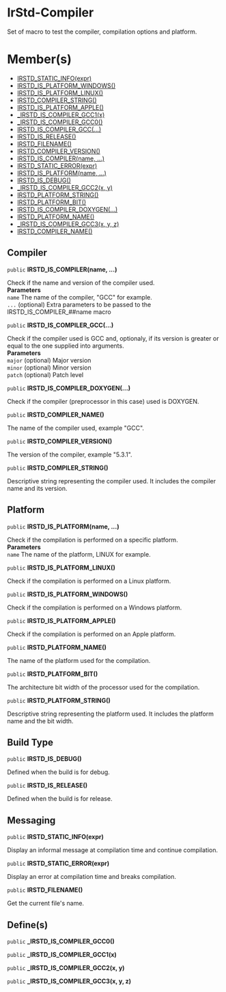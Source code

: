 # IrStd-Compiler
Set of macro to test the compiler, compilation options and platform. 
# Member(s)
- [IRSTD_STATIC_INFO(expr)](#group__IrStd-Compiler_1ga0a9629b7ef521d5612a9a5aa5cbca9e1)
- [IRSTD_IS_PLATFORM_WINDOWS()](#group__IrStd-Compiler_1ga9a9a4d43401e3fef37349e0cfd69259e)
- [IRSTD_IS_PLATFORM_LINUX()](#group__IrStd-Compiler_1ga928cf012434ed45f82113b8046b35fda)
- [IRSTD_COMPILER_STRING()](#group__IrStd-Compiler_1ga45668bf0af2725cfdd2477a0841d6e30)
- [IRSTD_IS_PLATFORM_APPLE()](#group__IrStd-Compiler_1ga794d05dfc9993e9b8ea4cc7d3d24f08b)
- [_IRSTD_IS_COMPILER_GCC1(x)](#group__IrStd-Compiler_1ga1a8012173769615ad283a6e2638ab05b)
- [_IRSTD_IS_COMPILER_GCC0()](#group__IrStd-Compiler_1gaf6bc532f9255b4a32fa09ebad497be79)
- [IRSTD_IS_COMPILER_GCC(...)](#group__IrStd-Compiler_1ga489c4032bf55077a2800aaf40bebfb7d)
- [IRSTD_IS_RELEASE()](#group__IrStd-Compiler_1ga6e00bad4b006508517a3995c55d1db06)
- [IRSTD_FILENAME()](#group__IrStd-Compiler_1ga37af8a837356ac986e8bf1ce1619078f)
- [IRSTD_COMPILER_VERSION()](#group__IrStd-Compiler_1ga20d966f4f5f0dcb84790aa9f9134285c)
- [IRSTD_IS_COMPILER(name, ...)](#group__IrStd-Compiler_1gacf067849c6d6ced0445df4e6924fb2a1)
- [IRSTD_STATIC_ERROR(expr)](#group__IrStd-Compiler_1ga3943a5b899adf751cc5eb2b52cd39dc6)
- [IRSTD_IS_PLATFORM(name, ...)](#group__IrStd-Compiler_1ga8c5f5034187b224649b3d806940c20e2)
- [IRSTD_IS_DEBUG()](#group__IrStd-Compiler_1gaed52dea974715bf051a8d37185203d24)
- [_IRSTD_IS_COMPILER_GCC2(x, y)](#group__IrStd-Compiler_1ga55352a0c35564bdacb87286d1604ee9b)
- [IRSTD_PLATFORM_STRING()](#group__IrStd-Compiler_1gae5fa8610556a46edac493807337374d9)
- [IRSTD_PLATFORM_BIT()](#group__IrStd-Compiler_1gab96a133afd6b19597c40ed4f04127516)
- [IRSTD_IS_COMPILER_DOXYGEN(...)](#group__IrStd-Compiler_1ga80ab00eafa64c32619ea34b6d3acd165)
- [IRSTD_PLATFORM_NAME()](#group__IrStd-Compiler_1ga20fe904500ab32ced7353d1a6f0dd699)
- [_IRSTD_IS_COMPILER_GCC3(x, y, z)](#group__IrStd-Compiler_1ga1bb2f73763d45b1005e3ed1cfa5ddab0)
- [IRSTD_COMPILER_NAME()](#group__IrStd-Compiler_1gafb132b85c824dd1395e8d5c217fcc12b)
## Compiler


<a name='group__IrStd-Compiler_1gacf067849c6d6ced0445df4e6924fb2a1'></a> `public` **IRSTD_IS_COMPILER(name, ...)**

Check if the name and version of the compiler used. 
<br/>**Parameters**
<br/>`name` The name of the compiler, "GCC" for example. 
<br/>`...` (optional) Extra parameters to be passed to the IRSTD_IS_COMPILER_##name macro 
<br/>




<a name='group__IrStd-Compiler_1ga489c4032bf55077a2800aaf40bebfb7d'></a> `public` **IRSTD_IS_COMPILER_GCC(...)**

Check if the compiler used is GCC and, optionaly, if its version is greater or equal to the one supplied into arguments. 
<br/>**Parameters**
<br/>`major` (optional) Major version 
<br/>`minor` (optional) Minor version 
<br/>`patch` (optional) Patch level 
<br/>




<a name='group__IrStd-Compiler_1ga80ab00eafa64c32619ea34b6d3acd165'></a> `public` **IRSTD_IS_COMPILER_DOXYGEN(...)**

Check if the compiler (preprocessor in this case) used is DOXYGEN. 




<a name='group__IrStd-Compiler_1gafb132b85c824dd1395e8d5c217fcc12b'></a> `public` **IRSTD_COMPILER_NAME()**

The name of the compiler used, example "GCC". 




<a name='group__IrStd-Compiler_1ga20d966f4f5f0dcb84790aa9f9134285c'></a> `public` **IRSTD_COMPILER_VERSION()**

The version of the compiler, example "5.3.1". 




<a name='group__IrStd-Compiler_1ga45668bf0af2725cfdd2477a0841d6e30'></a> `public` **IRSTD_COMPILER_STRING()**

Descriptive string representing the compiler used. It includes the compiler name and its version. 


## Platform


<a name='group__IrStd-Compiler_1ga8c5f5034187b224649b3d806940c20e2'></a> `public` **IRSTD_IS_PLATFORM(name, ...)**

Check if the compilation is performed on a specific platform. 
<br/>**Parameters**
<br/>`name` The name of the platform, LINUX for example. 
<br/>




<a name='group__IrStd-Compiler_1ga928cf012434ed45f82113b8046b35fda'></a> `public` **IRSTD_IS_PLATFORM_LINUX()**

Check if the compilation is performed on a Linux platform. 




<a name='group__IrStd-Compiler_1ga9a9a4d43401e3fef37349e0cfd69259e'></a> `public` **IRSTD_IS_PLATFORM_WINDOWS()**

Check if the compilation is performed on a Windows platform. 




<a name='group__IrStd-Compiler_1ga794d05dfc9993e9b8ea4cc7d3d24f08b'></a> `public` **IRSTD_IS_PLATFORM_APPLE()**

Check if the compilation is performed on an Apple platform. 




<a name='group__IrStd-Compiler_1ga20fe904500ab32ced7353d1a6f0dd699'></a> `public` **IRSTD_PLATFORM_NAME()**

The name of the platform used for the compilation. 




<a name='group__IrStd-Compiler_1gab96a133afd6b19597c40ed4f04127516'></a> `public` **IRSTD_PLATFORM_BIT()**

The architecture bit width of the processor used for the compilation. 




<a name='group__IrStd-Compiler_1gae5fa8610556a46edac493807337374d9'></a> `public` **IRSTD_PLATFORM_STRING()**

Descriptive string representing the platform used. It includes the platform name and the bit width. 


## Build Type


<a name='group__IrStd-Compiler_1gaed52dea974715bf051a8d37185203d24'></a> `public` **IRSTD_IS_DEBUG()**

Defined when the build is for debug. 




<a name='group__IrStd-Compiler_1ga6e00bad4b006508517a3995c55d1db06'></a> `public` **IRSTD_IS_RELEASE()**

Defined when the build is for release. 


## Messaging


<a name='group__IrStd-Compiler_1ga0a9629b7ef521d5612a9a5aa5cbca9e1'></a> `public` **IRSTD_STATIC_INFO(expr)**

Display an informal message at compilation time and continue compilation. 




<a name='group__IrStd-Compiler_1ga3943a5b899adf751cc5eb2b52cd39dc6'></a> `public` **IRSTD_STATIC_ERROR(expr)**

Display an error at compilation time and breaks compilation. 




<a name='group__IrStd-Compiler_1ga37af8a837356ac986e8bf1ce1619078f'></a> `public` **IRSTD_FILENAME()**

Get the current file's name. 


## Define(s)


<a name='group__IrStd-Compiler_1gaf6bc532f9255b4a32fa09ebad497be79'></a> `public` **_IRSTD_IS_COMPILER_GCC0()**





<a name='group__IrStd-Compiler_1ga1a8012173769615ad283a6e2638ab05b'></a> `public` **_IRSTD_IS_COMPILER_GCC1(x)**





<a name='group__IrStd-Compiler_1ga55352a0c35564bdacb87286d1604ee9b'></a> `public` **_IRSTD_IS_COMPILER_GCC2(x, y)**





<a name='group__IrStd-Compiler_1ga1bb2f73763d45b1005e3ed1cfa5ddab0'></a> `public` **_IRSTD_IS_COMPILER_GCC3(x, y, z)**



